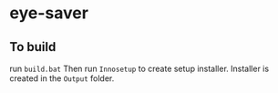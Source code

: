 # eye-saver

## To build
run `build.bat`
Then run `Innosetup` to create setup installer. Installer is created in the `Output` folder.

